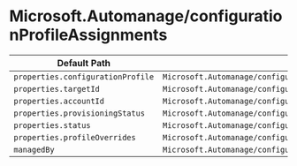 # Microsoft.Automanage/configurationProfileAssignments

| Default Path | Alias |
|---|---|
| `properties.configurationProfile` | `Microsoft.Automanage/configurationProfileAssignments/configurationProfile` |
| `properties.targetId` | `Microsoft.Automanage/configurationProfileAssignments/targetId` |
| `properties.accountId` | `Microsoft.Automanage/configurationProfileAssignments/accountId` |
| `properties.provisioningStatus` | `Microsoft.Automanage/configurationProfileAssignments/provisioningStatus` |
| `properties.status` | `Microsoft.Automanage/configurationProfileAssignments/status` |
| `properties.profileOverrides` | `Microsoft.Automanage/configurationProfileAssignments/profileOverrides` |
| `managedBy` | `Microsoft.Automanage/configurationProfileAssignments/managedBy` |

